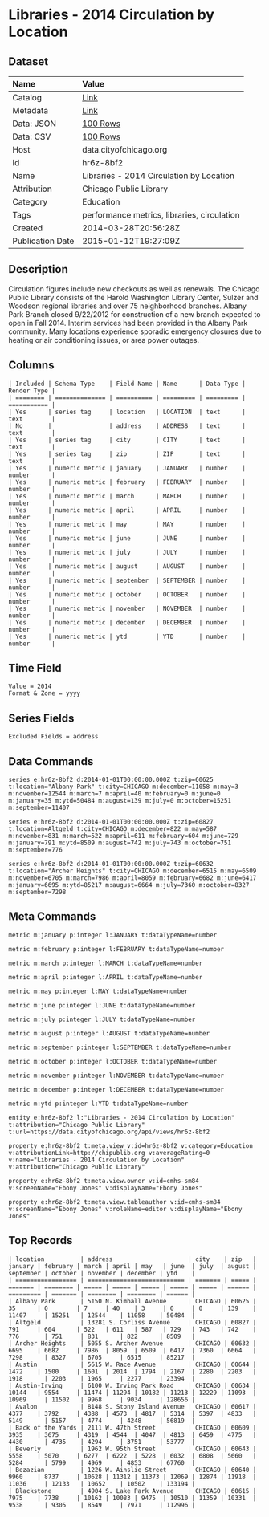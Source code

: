 # Libraries - 2014 Circulation by Location

## Dataset

| Name | Value |
| :--- | :---- |
| Catalog | [Link](https://catalog.data.gov/dataset/libraries-2014-circulation-by-location-4cd70) |
| Metadata | [Link](https://data.cityofchicago.org/api/views/hr6z-8bf2) |
| Data: JSON | [100 Rows](https://data.cityofchicago.org/api/views/hr6z-8bf2/rows.json?max_rows=100) |
| Data: CSV | [100 Rows](https://data.cityofchicago.org/api/views/hr6z-8bf2/rows.csv?max_rows=100) |
| Host | data.cityofchicago.org |
| Id | hr6z-8bf2 |
| Name | Libraries - 2014 Circulation by Location |
| Attribution | Chicago Public Library |
| Category | Education |
| Tags | performance metrics, libraries, circulation |
| Created | 2014-03-28T20:56:28Z |
| Publication Date | 2015-01-12T19:27:09Z |

## Description

Circulation figures include new checkouts as well as renewals. The Chicago Public Library consists of the Harold Washington Library Center, Sulzer and Woodson regional libraries and over 75 neighborhood branches. Albany Park Branch closed 9/22/2012 for construction of a new branch expected to open in Fall 2014. Interim services had been provided in the Albany Park community. Many locations experience sporadic emergency closures due to heating or air conditioning issues, or area power outages.

## Columns

```ls
| Included | Schema Type    | Field Name | Name      | Data Type | Render Type |
| ======== | ============== | ========== | ========= | ========= | =========== |
| Yes      | series tag     | location   | LOCATION  | text      | text        |
| No       |                | address    | ADDRESS   | text      | text        |
| Yes      | series tag     | city       | CITY      | text      | text        |
| Yes      | series tag     | zip        | ZIP       | text      | text        |
| Yes      | numeric metric | january    | JANUARY   | number    | number      |
| Yes      | numeric metric | february   | FEBRUARY  | number    | number      |
| Yes      | numeric metric | march      | MARCH     | number    | number      |
| Yes      | numeric metric | april      | APRIL     | number    | number      |
| Yes      | numeric metric | may        | MAY       | number    | number      |
| Yes      | numeric metric | june       | JUNE      | number    | number      |
| Yes      | numeric metric | july       | JULY      | number    | number      |
| Yes      | numeric metric | august     | AUGUST    | number    | number      |
| Yes      | numeric metric | september  | SEPTEMBER | number    | number      |
| Yes      | numeric metric | october    | OCTOBER   | number    | number      |
| Yes      | numeric metric | november   | NOVEMBER  | number    | number      |
| Yes      | numeric metric | december   | DECEMBER  | number    | number      |
| Yes      | numeric metric | ytd        | YTD       | number    | number      |
```

## Time Field

```ls
Value = 2014
Format & Zone = yyyy
```

## Series Fields

```ls
Excluded Fields = address
```

## Data Commands

```ls
series e:hr6z-8bf2 d:2014-01-01T00:00:00.000Z t:zip=60625 t:location="Albany Park" t:city=CHICAGO m:december=11058 m:may=3 m:november=12544 m:march=7 m:april=40 m:february=0 m:june=0 m:january=35 m:ytd=50484 m:august=139 m:july=0 m:october=15251 m:september=11407

series e:hr6z-8bf2 d:2014-01-01T00:00:00.000Z t:zip=60827 t:location=Altgeld t:city=CHICAGO m:december=822 m:may=587 m:november=831 m:march=522 m:april=611 m:february=604 m:june=729 m:january=791 m:ytd=8509 m:august=742 m:july=743 m:october=751 m:september=776

series e:hr6z-8bf2 d:2014-01-01T00:00:00.000Z t:zip=60632 t:location="Archer Heights" t:city=CHICAGO m:december=6515 m:may=6509 m:november=6705 m:march=7986 m:april=8059 m:february=6682 m:june=6417 m:january=6695 m:ytd=85217 m:august=6664 m:july=7360 m:october=8327 m:september=7298
```

## Meta Commands

```ls
metric m:january p:integer l:JANUARY t:dataTypeName=number

metric m:february p:integer l:FEBRUARY t:dataTypeName=number

metric m:march p:integer l:MARCH t:dataTypeName=number

metric m:april p:integer l:APRIL t:dataTypeName=number

metric m:may p:integer l:MAY t:dataTypeName=number

metric m:june p:integer l:JUNE t:dataTypeName=number

metric m:july p:integer l:JULY t:dataTypeName=number

metric m:august p:integer l:AUGUST t:dataTypeName=number

metric m:september p:integer l:SEPTEMBER t:dataTypeName=number

metric m:october p:integer l:OCTOBER t:dataTypeName=number

metric m:november p:integer l:NOVEMBER t:dataTypeName=number

metric m:december p:integer l:DECEMBER t:dataTypeName=number

metric m:ytd p:integer l:YTD t:dataTypeName=number

entity e:hr6z-8bf2 l:"Libraries - 2014 Circulation by Location" t:attribution="Chicago Public Library" t:url=https://data.cityofchicago.org/api/views/hr6z-8bf2

property e:hr6z-8bf2 t:meta.view v:id=hr6z-8bf2 v:category=Education v:attributionLink=http://chipublib.org v:averageRating=0 v:name="Libraries - 2014 Circulation by Location" v:attribution="Chicago Public Library"

property e:hr6z-8bf2 t:meta.view.owner v:id=cmhs-sm84 v:screenName="Ebony Jones" v:displayName="Ebony Jones"

property e:hr6z-8bf2 t:meta.view.tableauthor v:id=cmhs-sm84 v:screenName="Ebony Jones" v:roleName=editor v:displayName="Ebony Jones"
```

## Top Records

```ls
| location          | address                     | city    | zip   | january | february | march | april | may   | june  | july  | august | september | october | november | december | ytd    | 
| ================= | =========================== | ======= | ===== | ======= | ======== | ===== | ===== | ===== | ===== | ===== | ====== | ========= | ======= | ======== | ======== | ====== | 
| Albany Park       | 5150 N. Kimball Avenue      | CHICAGO | 60625 | 35      | 0        | 7     | 40    | 3     | 0     | 0     | 139    | 11407     | 15251   | 12544    | 11058    | 50484  | 
| Altgeld           | 13281 S. Corliss Avenue     | CHICAGO | 60827 | 791     | 604      | 522   | 611   | 587   | 729   | 743   | 742    | 776       | 751     | 831      | 822      | 8509   | 
| Archer Heights    | 5055 S. Archer Avenue       | CHICAGO | 60632 | 6695    | 6682     | 7986  | 8059  | 6509  | 6417  | 7360  | 6664   | 7298      | 8327    | 6705     | 6515     | 85217  | 
| Austin            | 5615 W. Race Avenue         | CHICAGO | 60644 | 1472    | 1500     | 1601  | 2014  | 1794  | 2167  | 2280  | 2203   | 1918      | 2203    | 1965     | 2277     | 23394  | 
| Austin-Irving     | 6100 W. Irving Park Road    | CHICAGO | 60634 | 10144   | 9554     | 11474 | 11294 | 10182 | 11213 | 12229 | 11093  | 10969     | 11502   | 9968     | 9034     | 128656 | 
| Avalon            | 8148 S. Stony Island Avenue | CHICAGO | 60617 | 4377    | 3792     | 4388  | 4573  | 4817  | 5314  | 5397  | 4833   | 5149      | 5157    | 4774     | 4248     | 56819  | 
| Back of the Yards | 2111 W. 47th Street         | CHICAGO | 60609 | 3935    | 3675     | 4319  | 4544  | 4047  | 4813  | 6459  | 4775   | 4430      | 4735    | 4294     | 3751     | 53777  | 
| Beverly           | 1962 W. 95th Street         | CHICAGO | 60643 | 5558    | 5070     | 6277  | 6222  | 5228  | 6032  | 6808  | 5660   | 5284      | 5799    | 4969     | 4853     | 67760  | 
| Bezazian          | 1226 W. Ainslie Street      | CHICAGO | 60640 | 9960    | 8737     | 10628 | 11312 | 11373 | 12069 | 12874 | 11918  | 11036     | 12133   | 10652    | 10502    | 133194 | 
| Blackstone        | 4904 S. Lake Park Avenue    | CHICAGO | 60615 | 7975    | 7738     | 10162 | 10083 | 9475  | 10510 | 11359 | 10331  | 9538      | 9305    | 8549     | 7971     | 112996 | 
```
